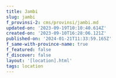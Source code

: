 ```yaml
---
title: Jambi
slug: jambi
f_provinsi-2: cms/provinsi/jambi.md
updated-on: '2023-09-19T10:10:40.614Z'
created-on: '2023-09-10T16:28:06.121Z'
published-on: '2024-01-21T11:33:59.165Z'
f_same-with-province-name: true
f_featured: false
f_discover: false
layout: '[location].html'
tags: location
---
```



